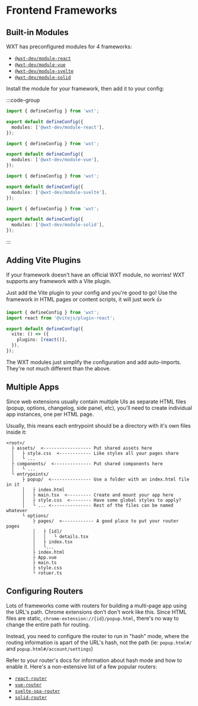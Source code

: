 # Frontend Frameworks

## Built-in Modules

WXT has preconfigured modules for 4 frameworks:

- [`@wxt-dev/module-react`](https://github.com/wxt-dev/wxt/tree/main/packages/module-react)
- [`@wxt-dev/module-vue`](https://github.com/wxt-dev/wxt/tree/main/packages/module-vue)
- [`@wxt-dev/module-svelte`](https://github.com/wxt-dev/wxt/tree/main/packages/module-svelte)
- [`@wxt-dev/module-solid`](https://github.com/wxt-dev/wxt/tree/main/packages/module-solid)

Install the module for your framework, then add it to your config:

:::code-group

```ts [React]
import { defineConfig } from 'wxt';

export default defineConfig({
  modules: ['@wxt-dev/module-react'],
});
```

```ts [Vue]
import { defineConfig } from 'wxt';

export default defineConfig({
  modules: ['@wxt-dev/module-vue'],
});
```

```ts [Svelte]
import { defineConfig } from 'wxt';

export default defineConfig({
  modules: ['@wxt-dev/module-svelte'],
});
```

```ts [Solid]
import { defineConfig } from 'wxt';

export default defineConfig({
  modules: ['@wxt-dev/module-solid'],
});
```

:::

## Adding Vite Plugins

If your framework doesn't have an official WXT module, no worries! WXT supports any framework with a Vite plugin.

Just add the Vite plugin to your config and you're good to go! Use the framework in HTML pages or content scripts, it will just work 👍

```ts
import { defineConfig } from 'wxt';
import react from '@vitejs/plugin-react';

export default defineConfig({
  vite: () => ({
    plugins: [react()],
  }),
});
```

The WXT modules just simplify the configuration and add auto-imports. They're not much different than the above.

## Multiple Apps

Since web extensions usually contain multiple UIs as separate HTML files (popup, options, changelog, side panel, etc), you'll need to create individual app instances, one per HTML page.

Usually, this means each entrypoint should be a directory with it's own files inside it:

```
<root>/
  ├ assets/  <------------------ Put shared assets here
  │   ├ style.css  <------------ Like styles all your pages share
  │   └ ...
  ├ components/  <-------------- Put shared components here
  │   └ ...
  └ entrypoints/
      ├ popup/  <--------------- Use a folder with an index.html file in it
      │   ├ index.html
      │   ├ main.tsx  <--------- Create and mount your app here
      │   ├ style.css  <-------- Have some global styles to apply?
      │   └ ... <--------------- Rest of the files can be named whatever
      └ options/
          ├ pages/  <------------ A good place to put your router pages
          │   ├ [id]/
          │   │   └ details.tsx
          │   ├ index.tsx
          │   └...
          ├ index.html
          ├ App.vue
          ├ main.ts
          ├ style.css
          └ rotuer.ts
```

## Configuring Routers

Lots of frameworks come with routers for building a multi-page app using the URL's path. Chrome extensions don't don't work like this. Since HTML files are static, `chrome-extension://{id}/popup.html`, there's no way to change the entire path for routing.

Instead, you need to configure the router to run in "hash" mode, where the routing information is apart of the URL's hash, not the path (ie: `popup.html#/` and `popup.html#/account/settings`)

Refer to your router's docs for information about hash mode and how to enable it. Here's a non-extensive list of a few popular routers:

- [`react-router`](https://reactrouter.com/en/main/routers/create-hash-router)
- [`vue-router`](https://router.vuejs.org/guide/essentials/history-mode.html#Hash-Mode)
- [`svelte-spa-router`](https://www.npmjs.com/package/svelte-spa-router#hash-based-routing)
- [`solid-router`](https://github.com/solidjs/solid-router?tab=readme-ov-file#hash-mode-router)
